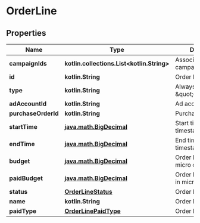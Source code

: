 
# OrderLine

## Properties
Name | Type | Description | Notes
------------ | ------------- | ------------- | -------------
**campaignIds** | **kotlin.collections.List&lt;kotlin.String&gt;** | Associated List of campaign IDs. | 
**id** | **kotlin.String** | Order line ID. |  [optional]
**type** | **kotlin.String** | Always \&quot;orderline\&quot;. |  [optional]
**adAccountId** | **kotlin.String** | Ad account ID. |  [optional]
**purchaseOrderId** | **kotlin.String** | Purchase order ID. |  [optional]
**startTime** | [**java.math.BigDecimal**](java.math.BigDecimal.md) | Start time. Unix timestamp. |  [optional]
**endTime** | [**java.math.BigDecimal**](java.math.BigDecimal.md) | End time. Unix timestamp. |  [optional]
**budget** | [**java.math.BigDecimal**](java.math.BigDecimal.md) | Order line budget in micro currency. |  [optional]
**paidBudget** | [**java.math.BigDecimal**](java.math.BigDecimal.md) | Order line paid budget in micro currency. |  [optional]
**status** | [**OrderLineStatus**](OrderLineStatus.md) | Order line status. |  [optional]
**name** | **kotlin.String** | Order line name. |  [optional]
**paidType** | [**OrderLinePaidType**](OrderLinePaidType.md) | Order line paid type. |  [optional]



